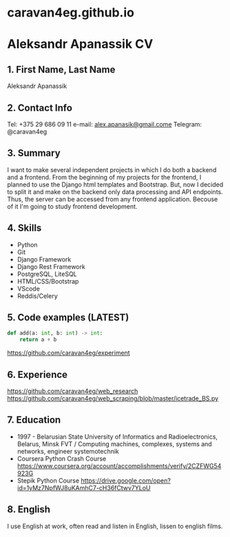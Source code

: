 # caravan4eg.github.io

# Aleksandr Apanassik CV

## 1. First Name, Last Name
Aleksandr Apanassik

## 2. Contact Info
Tel: +375 29 686 09 11
e-mail: alex.apanasik@gmail.come
Telegram: @caravan4eg

## 3. Summary 
I want to make several independent projects in which I do both a backend and a frontend. 
From the beginning of my projects for the frontend, I planned to use the Django html templates  and Bootstrap. But, now I decided to split it and make on the backend only data processing and API endpoints. Thus, the server can be accessed from any frontend  application.
Becouse of it I'm going to study frontend development.

## 4. Skills
* Python
* Git
* Django Framework
* Django Rest Framework
* PostgreSQL, LiteSQL
* HTML/CSS/Bootstrap
* VScode
* Reddis/Celery

## 5. Code examples (LATEST)

```python
def add(a: int, b: int) -> int:
    return a + b
```
https://github.com/caravan4eg/experiment

## 6. Experience 
https://github.com/caravan4eg/web_research
https://github.com/caravan4eg/web_scraping/blob/master/icetrade_BS.py

## 7. Education
* 1997 - Belarusian State University of Informatics and Radioelectronics, Belarus, Minsk
FVT / Computing machines, complexes, systems and networks, engineer systemotechnik
* Coursera Python Crash Course
https://www.coursera.org/account/accomplishments/verify/2CZFWG54923G
* Stepik Python Course
https://drive.google.com/open?id=1yMz7NpfWJ8uKAmhC7-cH36fCtwv7YLoU

## 8. English 
I use English at work, often read and listen in English, lissen to english films.
